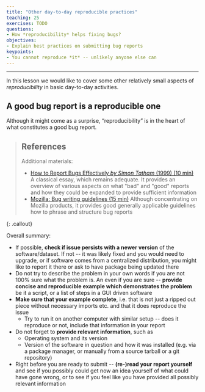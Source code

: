 ```yaml
---
title: "Other day-to-day reproducible practices"
teaching: 25
exercises: TODO
questions:
- How *reproducibility* helps fixing bugs?
objectives:
- Explain best practices on submitting bug reports
keypoints:
- You cannot reproduce *it* -- unlikely anyone else can
---
```


---

In this lesson we would like to cover some other relatively small
aspects of *reproducibility* in basic day-to-day activities.

## A good bug report is a reproducible one

Although it might come as a surprise, “reproducibility” is in the
heart of what constitutes a good bug report.


> ## References
>
> Additional materials:
>
> - [How to Report Bugs Effectively  *by Simon Tatham* (1999) (10 min)](http://www.chiark.greenend.org.uk/~sgtatham/bugs.html)
>   A classical essay, which remains adequate.  It provides an
>   overview of various aspects on what "bad" and "good" reports and how they could be expanded to
>   provide sufficient information
> - [Mozilla: Bug writing guidelines (15 min)](https://developer.mozilla.org/en-US/docs/Mozilla/QA/Bug_writing_guidelines)
>   Although concentrating on Mozilla products, it provides good
>   generally applicable guidelines how to phrase and structure
>   bug reports
>
{: .callout}

Overall summary:
- If possible, **check if issue persists with a newer version** of the
  software/dataset. If not -- it was likely fixed and you would need
  to upgrade, or if software comes from a centralized distribution,
  you might like to report it there or ask to have package being
  updated there
- Do not try to describe the problem in your own words if you are not
  100% sure what the problem is. An even if you are sure -- **provide
  concise and reproducible example which demonstrates the problem** be
  it a script, or a list of steps in a GUI driven software
- **Make sure that your example complete**, i.e. that is not just a
  ripped out piece without necessary imports etc. and that it does
  reproduce the issue
  - Try to run it on another computer with similar setup -- does it
    reproduce or not, include that information in your report
- Do not forget to **provide relevant information**, such as
  - Operating system and its version
  - Version of the software in question and how it was installed
    (e.g. via a package manager, or manually from a source tarball
    or a git repository)
- Right before you are ready to submit -- **(re-)read your report
  yourself** and see if you possibly could get now an idea yourself of
  what could have gone wrong, or to see if you feel like you have
  provided all possibly relevant information

